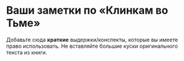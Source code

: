 # Ваши заметки по «Клинкам во Тьме»
Добавьте сюда **краткие** выдержки/конспекты, которые вы имеете право использовать. 
Не вставляйте большие куски оригинального текста из книги.

